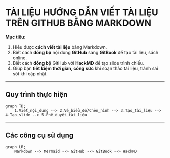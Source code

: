 # TÀI LIỆU HƯỚNG DẪN VIẾT TÀI LIỆU TRÊN GITHUB BẰNG MARKDOWN

**Mục tiêu**:  
1. Hiểu được **cách viết tài liệu** bằng Markdown.  
2. Biết cách **đồng bộ** nội dung **GitHub** sang **GitBook** để tạo tài liệu, sách online.  
3. Biết cách **đồng bộ** GitHub với **HackMD** để tạo slide trình chiếu.
4. Giúp bạn **tiết kiệm thời gian, công sức** khi soạn thảo tài liệu, tránh sai sót khi cập nhật.

---

## Quy trình thực hiện

```mermaid
graph TD;
    1.Viết_nội_dung --> 2.Vẽ_biểu_đồ/Chèn_hình --> 3.Tạo_tài_liệu --> 4.Tạo_slide --> 5.Phê_duyệt_tài_liệu

```
---

## Các công cụ sử dụng

```mermaid
graph LR;
    Markdown --> Mermaid --> GitHub --> GitBook --> HackMD
   

